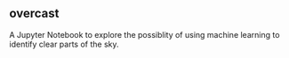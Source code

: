 ## overcast

A Jupyter Notebook to explore the possiblity of using machine learning to identify clear parts of the sky.
